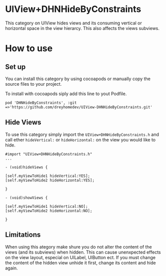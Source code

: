 # UIView+DHNHideByConstraints

This category on UIView hides views and its consuming vertical or horizontal space in the view hierarcy. This also affects the views subviews.

# How to use

## Set up

You can install this category by using cocoapods or manually copy the source files to your project.

To install with cocoapods siply add this line to yout Podfile.

```
pod 'DHNHideByConstraints', :git =>'https://github.com/dreyhomedev/UIView-DHNHideByConstraints.git'
```

## Hide Views

To use this category simply import the ```UIView+DHNHideByConstraints.h``` and call ether ```hideVertical:``` or ```hideHorizontal:``` on the view you would like to hide.

```
#import "UIView+DHNHideByConstraints.h"
...

- (void)hideViews {

[self.myViewToHide1 hideVertical:YES];
[self.myViewToHide2 hideHorizontal:YES];

}

- (void)showViews {

[self.myViewToHide1 hideVertical:NO];
[self.myViewToHide2 hideHorizontal:NO];

}

```

## Limitations

When using this ategory make shure you do not alter the content of the views (and its subviews) when hidden. This can cause unenxpected effects on the view layout, especial on UILabel, UIButton ect.
If you must change the content of the hidden view unhide it first, change its content and hide again.
